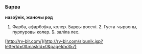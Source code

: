 ### Барва
**назоўнік, жаночы род**

1. Фарба, афарбоўка, колер. Барвы восені. 2. Густа-чырвоны, пурпуровы колер. Б. заліла лес.

<a rel="author">[http://rv-blr.com/](http://rv-blr.com/slounik.jsp?letterId=0&maskId=0&pageId=357)</a>
